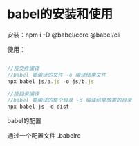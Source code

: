 # babel的安装和使用

安装：npm i -D @babel/core @babel/cli

使用：

```js

//按文件编译
//babel 要编译的文件 -o 编译结果文件
npx babel js/a.js -o js/b.js

//按目录编译
//babel 要编译的整个目录 -d 编译结果放置的目录 
npx babel js -d dist
```


babel的配置

通过一个配置文件 .babelrc